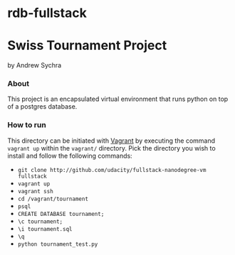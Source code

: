 rdb-fullstack
=============

# Swiss Tournament Project

by Andrew Sychra

### About

This project is an encapsulated virtual environment that runs python on top of a postgres database. 

### How to run

This directory can be initiated with [Vagrant](https://www.vagrantup.com/) by executing the command `vagrant up` within the `vagrant/` directory.  Pick the directory you wish to install and follow the following commands:


- `git clone http://github.com/udacity/fullstack-nanodegree-vm fullstack`
- `vagrant up`
- `vagrant ssh`
- `cd /vagrant/tournament`
- `psql`
- `CREATE DATABASE tournament;`
- `\c tournament;`
- `\i tournament.sql`
- `\q`
- `python tournament_test.py`

